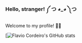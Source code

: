 ### Hello, stranger! ༼ つ ◕_◕ ༽つ





Welcome to my profile! 👩‍💻








[![Flavio Cordeiro's GitHub stats](https://github-readme-stats.vercel.app/api?username=flavioCoder1&show_icons=true&theme=synthwave)


<!--
**flavioCoder1/flavioCoder1** is a ✨ _special_ ✨ repository because its `README.md` (this file) appears on your GitHub profile.

Here are some ideas to get you started:

- 🔭 I’m currently working on ...
- 🌱 I’m currently learning ...
- 👯 I’m looking to collaborate on ...
- 🤔 I’m looking for help with ...
- 💬 Ask me about ...
- 📫 How to reach me: ...
- 😄 Pronouns: ...
- ⚡ Fun fact: ...
-->
